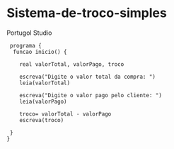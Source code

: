 # Sistema-de-troco-simples
Portugol Studio

     programa {
      funcao inicio() {
    
        real valorTotal, valorPago, troco

        escreva("Digite o valor total da compra: ")
        leia(valorTotal)

        escreva("Digite o valor pago pelo cliente: ")
        leia(valorPago)

        troco= valorTotal - valorPago
        escreva(troco)
    
     }
    }
